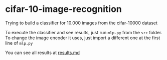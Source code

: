 # cifar-10-image-recognition
Trying to build a classifier for 10.000 images from the cifar-10000 dataset

To execute the classifier and see results, just run `mlp.py` from the `src` folder. To change the image encoder it uses, just import a different one at the first line of `mlp.py`

You can see all results at [results.md](https://github.com/daniellima/cifar-10-image-recognition/blob/master/results.md)
